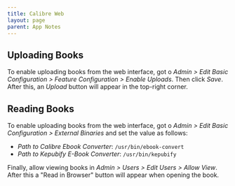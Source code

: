 ```yaml
---
title: Calibre Web
layout: page
parent: App Notes
---
```


## Uploading Books
To enable uploading books from the web interface, got o *Admin > Edit Basic Configuration > Feature Configuration > Enable Uploads*. Then click *Save*. After this, an *Upload* button will appear in the top-right corner.

## Reading Books
To enable uploading books from the web interface, got o *Admin > Edit Basic Configuration > External Binaries* and set the value as follows:

- *Path to Calibre Ebook Converter*: `/usr/bin/ebook-convert`
- *Path to Kepubify E-Book Converter*: `/usr/bin/kepubify`

Finally, allow viewing books in *Admin > Users > Edit Users > Allow View*. After this a "Read in Browser" button will appear when opening the book.